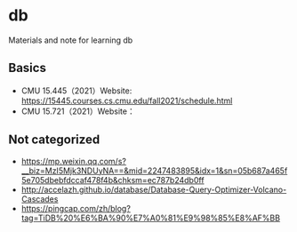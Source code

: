 # db
Materials and note for learning db

## Basics
- CMU 15.445（2021）Website: https://15445.courses.cs.cmu.edu/fall2021/schedule.html
- CMU 15.721（2021）Website：

## Not categorized
- https://mp.weixin.qq.com/s?__biz=MzI5Mjk3NDUyNA==&mid=2247483895&idx=1&sn=05b687a465f5e705dbebfdccaf478f4b&chksm=ec787b24db0ff
- http://accelazh.github.io/database/Database-Query-Optimizer-Volcano-Cascades
- https://pingcap.com/zh/blog?tag=TiDB%20%E6%BA%90%E7%A0%81%E9%98%85%E8%AF%BB

